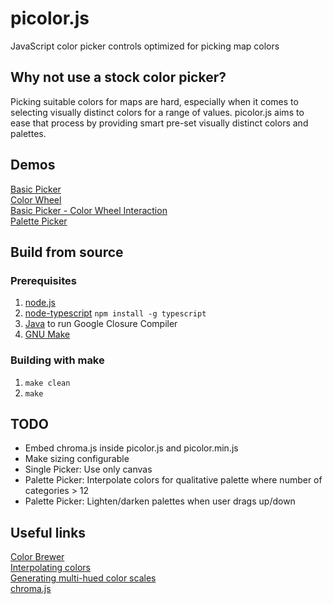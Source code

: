 # picolor.js  
JavaScript color picker controls optimized for picking map colors  

## Why not use a stock color picker?  
Picking suitable colors for maps are hard, especially when it comes to selecting visually distinct colors for a range of values. picolor.js aims to ease that process by providing smart pre-set visually distinct colors and palettes.  

## Demos  

[Basic Picker](http://jsfiddle.net/jacobriers/r4vzm2ha/2/)  
[Color Wheel](http://jsfiddle.net/jacobriers/qew2htaa/)  
[Basic Picker - Color Wheel Interaction](http://jsfiddle.net/jacobriers/hhsfj4tf/1/)  
[Palette Picker](http://jsfiddle.net/jacobriers/xod1bvav/1/)  

## Build from source  

### Prerequisites  
1. [node.js](https://nodejs.org/)  
2. [node-typescript](https://www.npmjs.com/package/node-typescript) `npm install -g typescript`  
3. [Java](https://java.com/en/download/) to run Google Closure Compiler  
4. [GNU Make](https://www.gnu.org/software/make/)  

### Building with make   
1. `make clean`  
2. `make`  

## TODO  
- Embed chroma.js inside picolor.js and picolor.min.js  
- Make sizing configurable  
- Single Picker: Use only canvas  
- Palette Picker: Interpolate colors for qualitative palette where number of categories > 12  
- Palette Picker: Lighten/darken palettes when user drags up/down  

## Useful links  
[Color Brewer](http://colorbrewer2.com/)  
[Interpolating colors](https://vis4.net/blog/posts/avoid-equidistant-hsv-colors/)  
[Generating multi-hued color scales](https://vis4.net/blog/posts/mastering-multi-hued-color-scales/)  
[chroma.js](https://github.com/gka/chroma.js)  
